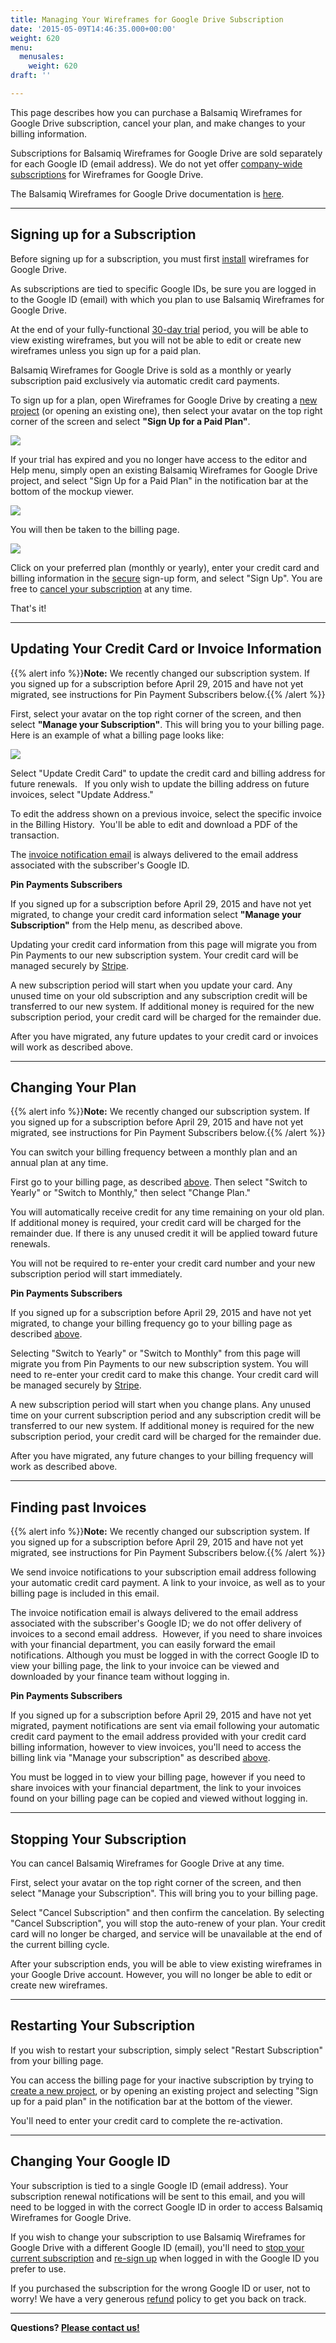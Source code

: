 ```yaml
---
title: Managing Your Wireframes for Google Drive Subscription
date: '2015-05-09T14:46:35.000+00:00'
weight: 620
menu:
  menusales:
    weight: 620
draft: ''

---
```


This page describes how you can purchase a Balsamiq Wireframes for Google Drive subscription, cancel your plan, and make changes to your billing information.

Subscriptions for Balsamiq Wireframes for Google Drive are sold separately for each Google ID (email address). We do not yet offer [company-wide subscriptions](/sales/gdrivecompany) for Wireframes for Google Drive.

The Balsamiq Wireframes for Google Drive documentation is [here](https://docs.balsamiq.com/google-drive/wireframes/intro/).

* * *

## Signing up for a Subscription

Before signing up for a subscription, you must first [install](http://docs.balsamiq.com/google-drive/wireframes/intro/#getting-started) wireframes for Google Drive.

As subscriptions are tied to specific Google IDs, be sure you are logged in to the Google ID (email) with which you plan to use Balsamiq Wireframes for Google Drive.

At the end of your fully-functional [30-day trial](/sales/evaluate/) period, you will be able to view existing wireframes, but you will not be able to edit or create new wireframes unless you sign up for a paid plan.

Balsamiq Wireframes for Google Drive is sold as a monthly or yearly subscription paid exclusively via automatic credit card payments.

To sign up for a plan, open Wireframes for Google Drive by creating a [new project](http://docs.balsamiq.com/google-drive/wireframes/intro/#getting-started) (or opening an existing one), then select your avatar on the top right corner of the screen and select **"Sign Up for a Paid Plan"**.

![](https://media.balsamiq.com/img/support/docs/gdrive/userguide/help_signup.png)

If your trial has expired and you no longer have access to the editor and Help menu, simply open an existing Balsamiq Wireframes for Google Drive project, and select "Sign Up for a Paid Plan" in the notification bar at the bottom of the mockup viewer.

![](https://media.balsamiq.com/img/support/docs/gdrive/userguide/expired_signup.png)

You will then be taken to the billing page.

![](https://media.balsamiq.com/img/support/docs/gdrive/userguide/gdrive_billing_signup.png)

Click on your preferred plan (monthly or yearly), enter your credit card and billing information in the [secure](/sales/safe/) sign-up form, and select "Sign Up". You are free to [cancel your subscription](#stopping-your-subscription) at any time.

That's it!

* * *

## Updating Your Credit Card or Invoice Information

{{% alert info %}}**Note:** We recently changed our subscription system. If you signed up for a subscription before April 29, 2015 and have not yet migrated, see instructions for Pin Payment Subscribers below.{{% /alert %}}

First, select your avatar on the top right corner of the screen, and then select **"Manage your Subscription"**. This will bring you to your billing page. Here is an example of what a billing page looks like:

![](https://media.balsamiq.com/img/support/docs/gdrive/userguide/gdrive_billing_active.png)

Select "Update Credit Card" to update the credit card and billing address for future renewals.   If you only wish to update the billing address on future invoices, select "Update Address." 

To edit the address shown on a previous invoice, select the specific invoice in the Billing History.  You'll be able to edit and download a PDF of the transaction.

The [invoice notification email](#finding-past-invoices) is always delivered to the email address associated with the subscriber's Google ID.

**Pin Payments Subscribers**

If you signed up for a subscription before April 29, 2015 and have not yet migrated, to change your credit card information select **"Manage your Subscription"** from the Help menu, as described above.

Updating your credit card information from this page will migrate you from Pin Payments to our new subscription system. Your credit card will be managed securely by [Stripe](/sales/safe/).

A new subscription period will start when you update your card. Any unused time on your old subscription and any subscription credit will be transferred to our new system. If additional money is required for the new subscription period, your credit card will be charged for the remainder due.

After you have migrated, any future updates to your credit card or invoices will work as described above.

* * *

## Changing Your Plan

{{% alert info %}}**Note:** We recently changed our subscription system. If you signed up for a subscription before April 29, 2015 and have not yet migrated, see instructions for Pin Payment Subscribers below.{{% /alert %}}

You can switch your billing frequency between a monthly plan and an annual plan at any time.

First go to your billing page, as described [above](#updating-your-credit-card-or-invoice-information). Then select "Switch to Yearly" or "Switch to Monthly," then select "Change Plan."

You will automatically receive credit for any time remaining on your old plan. If additional money is required, your credit card will be charged for the remainder due. If there is any unused credit it will be applied toward future renewals.

You will not be required to re-enter your credit card number and your new subscription period will start immediately.

**Pin Payments Subscribers**

If you signed up for a subscription before April 29, 2015 and have not yet migrated, to change your billing frequency go to your billing page as described [above](#updating-your-credit-card-or-invoice-information).

Selecting "Switch to Yearly" or "Switch to Monthly" from this page will migrate you from Pin Payments to our new subscription system. You will need to re-enter your credit card to make this change. Your credit card will be managed securely by [Stripe](/sales/safe/).

A new subscription period will start when you change plans. Any unused time on your current subscription period and any subscription credit will be transferred to our new system. If additional money is required for the new subscription period, your credit card will be charged for the remainder due.

After you have migrated, any future changes to your billing frequency will work as described above.

* * *

## Finding past Invoices

{{% alert info %}}**Note:** We recently changed our subscription system. If you signed up for a subscription before April 29, 2015 and have not yet migrated, see instructions for Pin Payment Subscribers below.{{% /alert %}}

We send invoice notifications to your subscription email address following your automatic credit card payment. A link to your invoice, as well as to your billing page is included in this email.

The invoice notification email is always delivered to the email address associated with the subscriber's Google ID; we do not offer delivery of invoices to a second email address.  However, if you need to share invoices with your financial department, you can easily forward the email notifications. Although you must be logged in with the correct Google ID to view your billing page, the link to your invoice can be viewed and downloaded by your finance team without logging in. 

**Pin Payments Subscribers**

If you signed up for a subscription before April 29, 2015 and have not yet migrated, payment notifications are sent via email following your automatic credit card payment to the email address provided with your credit card billing information, however to view invoices, you'll need to access the billing link via "Manage your subscription" as described [above](#updating-your-credit-card-or-invoice-information).

You must be logged in to view your billing page, however if you need to share invoices with your financial department, the link to your invoices found on your billing page can be copied and viewed without logging in.

* * *

## Stopping Your Subscription

You can cancel Balsamiq Wireframes for Google Drive at any time.

First, select your avatar on the top right corner of the screen, and then select "Manage your Subscription". This will bring you to your billing page.

Select "Cancel Subscription" and then confirm the cancelation. By selecting "Cancel Subscription", you will stop the auto-renew of your plan. Your credit card will no longer be charged, and service will be unavailable at the end of the current billing cycle.

After your subscription ends, you will be able to view existing wireframes in your Google Drive account. However, you will no longer be able to edit or create new wireframes.

* * *

## Restarting Your Subscription

If you wish to restart your subscription, simply select "Restart Subscription" from your billing page.  

You can access the billing page for your inactive subscription by trying to [create a new project](http://docs.balsamiq.com/google-drive/wireframes/intro/#getting-started), or by opening an existing project and selecting "Sign up for a paid plan" in the notification bar at the bottom of the viewer.

You'll need to enter your credit card to complete the re-activation.

* * *

## Changing Your Google ID

Your subscription is tied to a single Google ID (email address). Your subscription renewal notifications will be sent to this email, and you will need to be logged in with the correct Google ID in order to access Balsamiq Wireframes for Google Drive.

If you wish to change your subscription to use Balsamiq Wireframes for Google Drive with a different Google ID (email), you'll need to [stop your current subscription](#stopping-your-subscription) and [re-sign up](#signing-up-for-a-subscription) when logged in with the Google ID you prefer to use.

If you purchased the subscription for the wrong Google ID or user, not to worry! We have a very generous [refund](/sales/refunds/) policy to get you back on track.

* * *

​**Questions? [Please contact us!](mailto:sales@balsamiq.com?subject=I%20have%20questions%20regarding%20my%20Wireframes%20for%20Google%20Drive%20Subscription)**
